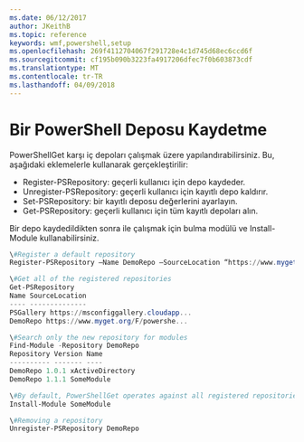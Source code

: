 ```yaml
---
ms.date: 06/12/2017
author: JKeithB
ms.topic: reference
keywords: wmf,powershell,setup
ms.openlocfilehash: 269f4112704067f291728e4c1d745d68ec6ccd6f
ms.sourcegitcommit: cf195b090b3223fa4917206dfec7f0b603873cdf
ms.translationtype: MT
ms.contentlocale: tr-TR
ms.lasthandoff: 04/09/2018
---
```

# <a name="register-a-powershell-repository"></a>Bir PowerShell Deposu Kaydetme
PowerShellGet karşı iç depoları çalışmak üzere yapılandırabilirsiniz. Bu, aşağıdaki eklemelerle kullanarak gerçekleştirilir:
- Register-PSRepository: geçerli kullanıcı için depo kaydeder.
- Unregister-PSRepository: geçerli kullanıcı için kayıtlı depo kaldırır.
- Set-PSRepository: bir kayıtlı deposu değerlerini ayarlayın.
- Get-PSRepository: geçerli kullanıcı için tüm kayıtlı depoları alın.

Bir depo kaydedildikten sonra ile çalışmak için bulma modülü ve Install-Module kullanabilirsiniz.

```powershell
\#Register a default repository
Register-PSRepository –Name DemoRepo –SourceLocation “https://www.myget.org/F/powershellgetdemo/api/v2” –PublishLocation “<https://www.myget.org/F/powershellgetdemo/api/v2>/package” –InstallationPolicy –Trusted

\#Get all of the registered repositories
Get-PSRepository
Name SourceLocation
---- --------------
PSGallery https://msconfiggallery.cloudapp...
DemoRepo https://www.myget.org/F/powershe...

\#Search only the new repository for modules
Find-Module -Repository DemoRepo
Repository Version Name
---------- ------- ----
DemoRepo 1.0.1 xActiveDirectory
DemoRepo 1.1.1 SomeModule

\#By default, PowerShellGet operates against all registered repositories when none is specified. In this example, the “SomeModule” module is installed from the DemoRepo.
Install-Module SomeModule

\#Removing a repository
Unregister-PSRepository DemoRepo
```